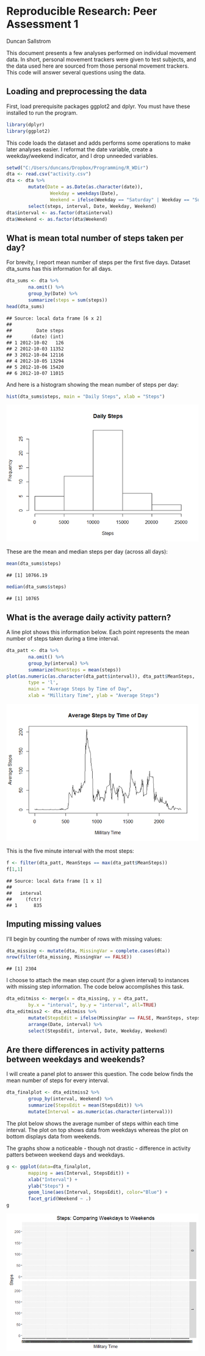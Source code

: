 # Reproducible Research: Peer Assessment 1
Duncan Sallstrom  

This document presents a few analyses performed on individual movement data. In short, personal
movement trackers were given to test subjects, and the data used here are sourced from those personal
movement trackers. This code will answer several questions using the data.

## Loading and preprocessing the data

First, load prerequisite packages ggplot2 and dplyr. You must have these installed to run the program.

```r
library(dplyr)
library(ggplot2)
```

This code loads the dataset and adds performs some operations to make later analyses easier. I reformat the
date variable, create a weekday/weekend indicator, and I drop unneeded variables.

```r
setwd("C:/Users/duncans/Dropbox/Programming/R_WDir")
dta <- read.csv("activity.csv")
dta <- dta %>%
        mutate(Date = as.Date(as.character(date)),
                Weekday = weekdays(Date), 
                Weekend = ifelse(Weekday == "Saturday" | Weekday == "Sunday", "Weekend", "Weekday")) %>%
        select(steps, interval, Date, Weekday, Weekend)
dta$interval <- as.factor(dta$interval)
dta$Weekend <- as.factor(dta$Weekend)
```

## What is mean total number of steps taken per day?

For brevity, I report mean number of steps per the first five days. Dataset dta_sums has this information
for all days.

```r
dta_sums <- dta %>% 
        na.omit() %>%
        group_by(Date) %>%
        summarize(steps = sum(steps))
head(dta_sums)
```

```
## Source: local data frame [6 x 2]
## 
##         Date steps
##       (date) (int)
## 1 2012-10-02   126
## 2 2012-10-03 11352
## 3 2012-10-04 12116
## 4 2012-10-05 13294
## 5 2012-10-06 15420
## 6 2012-10-07 11015
```

And here is a histogram showing the mean number of steps per day:

```r
hist(dta_sums$steps, main = "Daily Steps", xlab = "Steps")
```

![unnamed-chunk-4-1](https://github.com/dsallstrom/RepData_PeerAssessment1/blob/master/unnamed-chunk-4-1.png)

These are the mean and median steps per day (across all days):

```r
mean(dta_sums$steps)
```

```
## [1] 10766.19
```

```r
median(dta_sums$steps)
```

```
## [1] 10765
```

## What is the average daily activity pattern?

A line plot shows this information below. Each point represents the mean number of steps taken during a time interval.

```r
dta_patt <- dta %>% 
        na.omit() %>%
        group_by(interval) %>%
        summarize(MeanSteps = mean(steps))
plot(as.numeric(as.character(dta_patt$interval)), dta_patt$MeanSteps, 
        type = 'l', 
        main = "Average Steps by Time of Day",
        xlab = "Millitary Time", ylab = "Average Steps")
```

![unnamed-chunk-6-1](https://github.com/dsallstrom/RepData_PeerAssessment1/blob/master/unnamed-chunk-6-1.png)

This is the five minute interval with the most steps:

```r
f <- filter(dta_patt, MeanSteps == max(dta_patt$MeanSteps))
f[1,1]
```

```
## Source: local data frame [1 x 1]
## 
##   interval
##     (fctr)
## 1      835
```


## Imputing missing values

I'll begin by counting the number of rows with missing values:

```r
dta_missing <- mutate(dta, MissingVar = complete.cases(dta))
nrow(filter(dta_missing, MissingVar == FALSE))
```

```
## [1] 2304
```

I choose to attach the mean step count (for a given interval) to instances with missing step information.
The code below accomplishes this task.

```r
dta_editmiss <- merge(x = dta_missing, y = dta_patt,
        by.x = "interval", by.y = "interval", all=TRUE)
dta_editmiss2 <- dta_editmiss %>% 
        mutate(StepsEdit = ifelse(MissingVar == FALSE, MeanSteps, steps)) %>%
        arrange(Date, interval) %>%
        select(StepsEdit, interval, Date, Weekday, Weekend)
```


## Are there differences in activity patterns between weekdays and weekends?

I will create a panel plot to answer this question. The code below finds the mean number of steps for every interval.

```r
dta_finalplot <- dta_editmiss2 %>%
        group_by(interval, Weekend) %>%
        summarize(StepsEdit = mean(StepsEdit)) %>%
        mutate(Interval = as.numeric(as.character(interval)))
```


The plot below shows the average number of steps within each time interval. The plot on top shows data from weekdays whereas the plot on bottom displays data from weekends.

The graphs show a noticeable - though not drastic - difference in activity patters between weekend days and weekdays.

```r
g <- ggplot(data=dta_finalplot,
        mapping = aes(Interval, StepsEdit)) +
        xlab("Interval") +
        ylab("Steps") +
        geom_line(aes(Interval, StepsEdit), color="Blue") +
        facet_grid(Weekend ~ .)
g
```

![unnamed-chunk-12-1](https://github.com/dsallstrom/RepData_PeerAssessment1/blob/master/unnamed-chunk-12-1.png)
